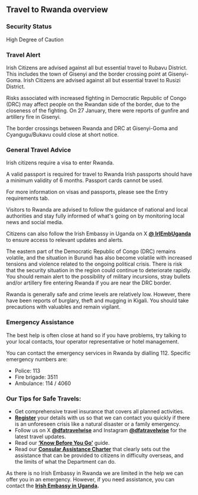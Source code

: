 ## Travel to Rwanda overview

### **Security Status**

High Degree of Caution

### **Travel Alert**

Irish Citizens are advised against all but essential travel to Rubavu District. This includes the town of Gisenyi and the border crossing point at Gisenyi-Goma. Irish Citizens are advised against all but essential travel to Rusizi District.

Risks associated with increased fighting in Democratic Republic of Congo (DRC) may affect people on the Rwandan side of the border, due to the closeness of the fighting. On 27 January, there were reports of gunfire and artillery fire in Gisenyi.

The border crossings between Rwanda and DRC at Gisenyi-Goma and Cyangugu/Bukavu could close at short notice.

### **General Travel Advice**

Irish citizens require a visa to enter Rwanda.

A valid passport is required for travel to Rwanda Irish passports should have a minimum validity of 6 months. Passport cards cannot be used.

For more information on visas and passports, please see the Entry requirements tab.

Visitors to Rwanda are advised to follow the guidance of national and local authorities and stay fully informed of what's going on by monitoring local news and social media.

Citizens can also follow the Irish Embassy in Uganda on X [**@ IrlEmbUganda**](https://twitter.com/irlembuganda) to ensure access to relevant updates and alerts.

The eastern part of the Democratic Republic of Congo (DRC) remains volatile, and the situation in Burundi has also become volatile with increased tensions and violence related to the ongoing political crisis. There is risk that the security situation in the region could continue to deteriorate rapidly. You should remain alert to the possibility of military incursions, stray bullets and/or artillery fire entering Rwanda if you are near the DRC border.

Rwanda is generally safe and crime levels are relatively low. However, there have been reports of burglary, theft and mugging in Kigali. You should take precautions with valuables and remain vigilant.

### **Emergency Assistance**

The best help is often close at hand so if you have problems, try talking to your local contacts, tour operator representative or hotel management.

You can contact the emergency services in Rwanda by dialling 112. Specific emergency numbers are:

* Police: 113
* Fire brigade: 3511
* Ambulance: 114 / 4060

### **Our Tips for Safe Travels:**

* Get comprehensive travel insurance that covers all planned activities.
* [**Register**](https://www.ireland.ie/en/dfa/overseas-travel/citizens-registration/) your details with us so that we can contact you quickly if there is an unforeseen crisis like a natural disaster or a family emergency.
* Follow us on X [**@dfatravelwise**](https://www.twitter.com/DFATravelWise) and Instagram [**@dfatravelwise**](https://www.instagram.com/dfatravelwise/) for the latest travel updates.
* Read our [**‘Know Before You Go’**](https://www.ireland.ie/en/dfa/overseas-travel/know-before-you-go-/) guide.
* Read our [**Consular Assistance Charter**](https://www.ireland.ie/en/dfa/overseas-travel/assistance-abroad/consular-assistance-charter/) that clearly sets out the assistance that can be provided to citizens in difficulty overseas, and the limits of what the Department can do.

As there is no Irish Embassy in Rwanda we are limited in the help we can offer you in an emergency. However, if you need assistance, you can contact the [**Irish Embassy in Uganda**](https://www.ireland.ie/en/uganda/)**.**